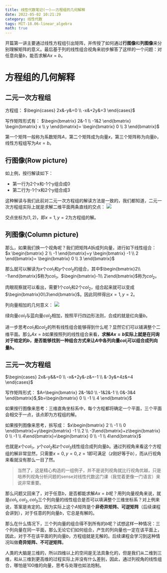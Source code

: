 ```yaml
---
title: 线性代数笔记(一)——方程组的几何解释
date: 2022-05-02 10:21:29
category: 线性代数
tags: MIT-18.06-linear_algebra
math: true
---
```


开篇第一讲主要通过线性方程组引出矩阵，并传授了如何通过**行图像**和**列图像**来分别理解矩阵的意义。最后基于列的线性组合视角来初步解答了这样的一个问题：对任意向量$b$，能否求解$Ax=b$。

<!--more-->

# 方程组的几何解释
## 二元一次方程组
方程组：
$\begin{cases}
 2x&-y&=0
 \\ -x&+2y&=3
\end{cases}$

写作矩阵形式有：
$\begin{bmatrix}
 2&-1
 \\ -1&2
\end{bmatrix}
\begin{bmatrix}
 x
 \\ y
\end{bmatrix}=
\begin{bmatrix}
0
\\ 3
\end{bmatrix}$

第一个矩阵一般称为系数矩阵$A$，第二个矩阵成为向量$x$，第三个矩阵称为向量$b$，线性方程组写为$Ax=b$。

## 行图像(Row picture)
如上例，按行解读如下：
- 第一行为2个x和-1个y组合成0
- 第二行为-1个x和2个y组合成3

这种解读与我们此前对二元一次方程组的解读方法是一致的，我们都知道，二元一次方程组实际上就是求解二维平面两条直线的交点：
![](2022-05-02-12-15-37.png)

交点坐标为$(1,2)$，即$x=1, y=2$为方程组的解。

## 列图像(Column picture)
那么，如果我们换一个视角呢？我们把矩阵$A$拆成列向量，进行如下线性组合：
$x \begin{bmatrix}
 2
 \\ -1
\end{bmatrix}+y \begin{bmatrix}
-1
\\ 2
\end{bmatrix}= \begin{bmatrix}
0
\\ 3
\end{bmatrix}$

那么就可以解读为$x$个$col_1$和$y$个$col_2$的组合，其中$\begin{bmatrix}2\\ -1\end{bmatrix}$称为$col_1$，$\begin{bmatrix}-1\\ 2\end{bmatrix}$称为$col_2$。

肉眼观察就可以看出，需要1个$col_1$和2个$col_2$，组合起来就可以变成$\begin{bmatrix}0\\3\end{bmatrix}$。因此同样得出$x=1, y=2$。

列向量相加的几何意义：
![](2022-05-02-13-01-08.png)

绿向量$col_1$与蓝向量$col_2$相加，按照平行四边形法则，合成的就是红向量$b$。

进一步思考$col_1$和$col_2$的所有线性组合能够得到什么呢？显然它们可以铺满整个二维平面。那么$Ax=b$如果按照列的线性组合来看，**求解$Ax=b$实际上就是在问询对于给定的$b$，是否能够找到一种组合方式来让$A$中各列向量$col_i$可以组合成列向量$b$。**

## 三元一次方程组
$\begin{cases}
 2x&-y&&=0
 \\ -x&+2y&-z&=-1
 \\ &-3y&+4z&=4
\end{cases}$

写作矩阵形式：
$A=\begin{bmatrix}
2&-1&0 
\\ -1&2&-1 
\\ 0&-3&4
\end{bmatrix}$,$b=\begin{bmatrix}
0
\\ -1
\\ 4
\end{bmatrix}$

如果按行图像来思考：三维直角坐标系中，每个方程都将确定一个平面，三个平面会相交于一点，该点即为方程组的解。

如果按列图像来思考，拆写成：
$x\begin{bmatrix}
2
\\ -1
\\ 0
\end{bmatrix}+y\begin{bmatrix}
-1
\\ 2
\\ -3\end{bmatrix}+z\begin{bmatrix}
0
\\ -1
\\ 4\end{bmatrix}=\begin{bmatrix}
0
\\ -1
\\ 4\end{bmatrix}$

也就是$x$个$col_1$，$y$个$col_2$和$z$个$col_3$线性组合成列向量$b$。通过列视角来看这个方程组的解非常显然，只需要$x=0,y=0,z=1$即可满足（$z$刚好等于$b$），而从行视角来看就没有那么一目了然。

> 当然了，这是精心构造的一组例子，并不是说列视角就比行视角优越，只是培养列视角分析问题的sense对线性代数这门课（我觉着更像一门语言）来说非常重要。

那么问题又回来了，对于任意$b$，是否都能求解$Ax=b$呢？用列向量视角来说，就是$col_1,col_2,col_3$三个列向量的线性组合是否可以填满整个三维坐标系？对上例来说，答案是肯定的。因为实际上这个$A$矩阵是个**非奇异矩阵、可逆矩阵**（后续课程会讲到），对于任意的列向量$b$，它总是有解的。

那么在什么情况下，三个列向量的组合得不到所有的$b$呢？试想这样一种情况：三个列向量在同一平面，那么无论它们如何组合，产生的列向量也一定在该平面上，因此，对于不在该平面的列向量$b$，方程组就是无解的。后续课程会学习到这种情况叫做**奇异矩阵、不可逆矩阵**。

人类的大脑是三维的，所以四维以上的空间是无法具象化的，但是我们从二维到三维，和从三维到更高维的过程实际上并没有什么差别，因此，通过列视角的线性组合，哪怕是100维的向量，思考与处理也如法炮制。